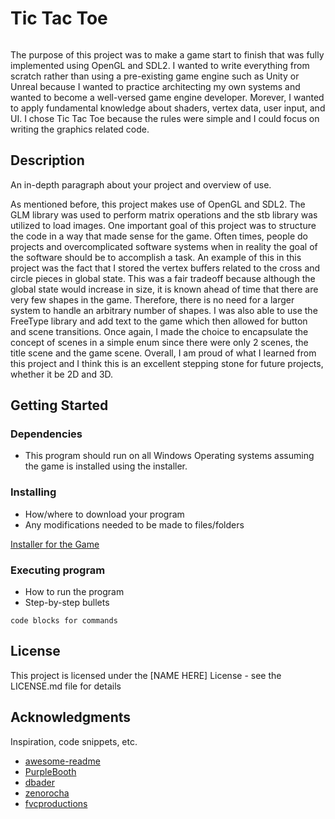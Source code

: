 # Tic Tac Toe

<img href="logo.png" />

The purpose of this project was to make a game start to finish that was fully implemented using OpenGL and SDL2. I wanted to write everything from scratch rather than using a pre-existing game engine such as Unity or Unreal because I wanted to practice architecting my own systems and wanted to become a well-versed game engine developer. Morever, I wanted to apply fundamental knowledge about shaders, vertex data, user input, and UI. I chose Tic Tac Toe because the rules were simple and I could focus on writing the graphics related code. 

## Description

An in-depth paragraph about your project and overview of use.

As mentioned before, this project makes use of OpenGL and SDL2. The GLM library was used to perform matrix operations and the stb library was utilized to load images. One important goal of this project was to structure the code in a way that made sense for the game. Often times, people do projects and overcomplicated software systems when in reality the goal of the software should be to accomplish a task. An example of this in this project was the fact that I stored the vertex buffers related to the cross and circle pieces in global state. This was a fair tradeoff because although the global state would increase in size, it is known ahead of time that there are very few shapes in the game. Therefore, there is no need for a larger system to handle an arbitrary number of shapes. I was also able to use the FreeType library and add text to the game which then allowed for button and scene transitions. Once again, I made the choice to encapsulate the concept of scenes in a simple enum since there were only 2 scenes, the title scene and the game scene. Overall, I am proud of what I learned from this project and I think this is an excellent stepping stone for future projects, whether it be 2D and 3D.

## Getting Started

### Dependencies

* This program should run on all Windows Operating systems assuming the game is installed using the installer.

### Installing

* How/where to download your program
* Any modifications needed to be made to files/folders

<a href="TicTacToe_Installer.exe" download>Installer for the Game</a>

### Executing program

* How to run the program
* Step-by-step bullets
```
code blocks for commands
```

## License

This project is licensed under the [NAME HERE] License - see the LICENSE.md file for details

## Acknowledgments

Inspiration, code snippets, etc.
* [awesome-readme](https://github.com/matiassingers/awesome-readme)
* [PurpleBooth](https://gist.github.com/PurpleBooth/109311bb0361f32d87a2)
* [dbader](https://github.com/dbader/readme-template)
* [zenorocha](https://gist.github.com/zenorocha/4526327)
* [fvcproductions](https://gist.github.com/fvcproductions/1bfc2d4aecb01a834b46)